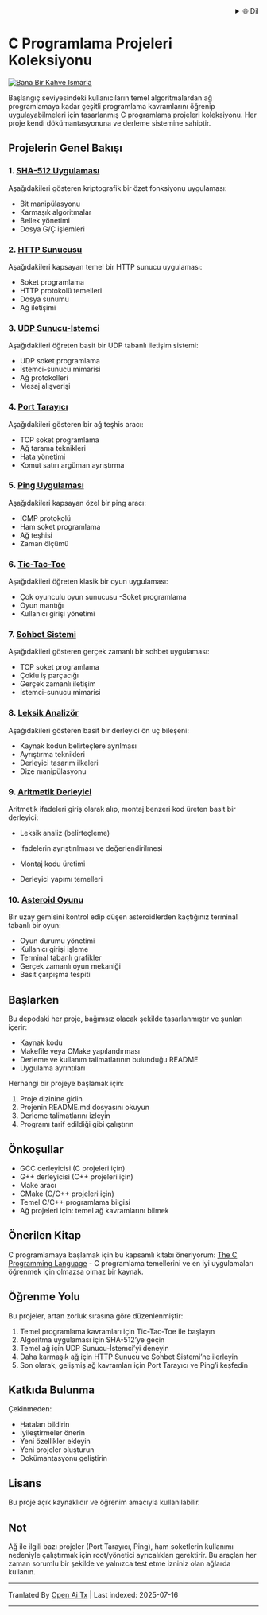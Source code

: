 <div align="right">
  <details>
    <summary >🌐 Dil</summary>
    <div>
      <div align="center">
        <a href="https://openaitx.github.io/view.html?user=dexter-xD&project=project-box&lang=en">English</a>
        | <a href="https://openaitx.github.io/view.html?user=dexter-xD&project=project-box&lang=zh-CN">简体中文</a>
        | <a href="https://openaitx.github.io/view.html?user=dexter-xD&project=project-box&lang=zh-TW">繁體中文</a>
        | <a href="https://openaitx.github.io/view.html?user=dexter-xD&project=project-box&lang=ja">日本語</a>
        | <a href="https://openaitx.github.io/view.html?user=dexter-xD&project=project-box&lang=ko">한국어</a>
        | <a href="https://openaitx.github.io/view.html?user=dexter-xD&project=project-box&lang=hi">हिन्दी</a>
        | <a href="https://openaitx.github.io/view.html?user=dexter-xD&project=project-box&lang=th">ไทย</a>
        | <a href="https://openaitx.github.io/view.html?user=dexter-xD&project=project-box&lang=fr">Français</a>
        | <a href="https://openaitx.github.io/view.html?user=dexter-xD&project=project-box&lang=de">Deutsch</a>
        | <a href="https://openaitx.github.io/view.html?user=dexter-xD&project=project-box&lang=es">Español</a>
        | <a href="https://openaitx.github.io/view.html?user=dexter-xD&project=project-box&lang=it">Itapano</a>
        | <a href="https://openaitx.github.io/view.html?user=dexter-xD&project=project-box&lang=ru">Русский</a>
        | <a href="https://openaitx.github.io/view.html?user=dexter-xD&project=project-box&lang=pt">Português</a>
        | <a href="https://openaitx.github.io/view.html?user=dexter-xD&project=project-box&lang=nl">Nederlands</a>
        | <a href="https://openaitx.github.io/view.html?user=dexter-xD&project=project-box&lang=pl">Polski</a>
        | <a href="https://openaitx.github.io/view.html?user=dexter-xD&project=project-box&lang=ar">العربية</a>
        | <a href="https://openaitx.github.io/view.html?user=dexter-xD&project=project-box&lang=fa">فارسی</a>
        | <a href="https://openaitx.github.io/view.html?user=dexter-xD&project=project-box&lang=tr">Türkçe</a>
        | <a href="https://openaitx.github.io/view.html?user=dexter-xD&project=project-box&lang=vi">Tiếng Việt</a>
        | <a href="https://openaitx.github.io/view.html?user=dexter-xD&project=project-box&lang=id">Bahasa Indonesia</a>
      </div>
    </div>
  </details>
</div>

# C Programlama Projeleri Koleksiyonu

[![Bana Bir Kahve Ismarla](https://www.buymeacoffee.com/assets/img/custom_images/orange_img.png)](https://buymeacoffee.com/trish07)

Başlangıç seviyesindeki kullanıcıların temel algoritmalardan ağ programlamaya kadar çeşitli programlama kavramlarını öğrenip uygulayabilmeleri için tasarlanmış C programlama projeleri koleksiyonu. Her proje kendi dökümantasyonuna ve derleme sistemine sahiptir.

## Projelerin Genel Bakışı

### 1. [SHA-512 Uygulaması](SHA-512/)
Aşağıdakileri gösteren kriptografik bir özet fonksiyonu uygulaması:
- Bit manipülasyonu
- Karmaşık algoritmalar
- Bellek yönetimi
- Dosya G/Ç işlemleri

### 2. [HTTP Sunucusu](http-server/)
Aşağıdakileri kapsayan temel bir HTTP sunucu uygulaması:
- Soket programlama
- HTTP protokolü temelleri
- Dosya sunumu
- Ağ iletişimi

### 3. [UDP Sunucu-İstemci](udp-server-client/)
Aşağıdakileri öğreten basit bir UDP tabanlı iletişim sistemi:
- UDP soket programlama
- İstemci-sunucu mimarisi
- Ağ protokolleri
- Mesaj alışverişi

### 4. [Port Tarayıcı](port-scanner/)
Aşağıdakileri gösteren bir ağ teşhis aracı:
- TCP soket programlama
- Ağ tarama teknikleri
- Hata yönetimi
- Komut satırı argüman ayrıştırma

### 5. [Ping Uygulaması](ping/)
Aşağıdakileri kapsayan özel bir ping aracı:
- ICMP protokolü
- Ham soket programlama
- Ağ teşhisi
- Zaman ölçümü

### 6. [Tic-Tac-Toe](tic-tac-toe/)
Aşağıdakileri öğreten klasik bir oyun uygulaması:
- Çok oyunculu oyun sunucusu 
-Soket programlama
- Oyun mantığı
- Kullanıcı girişi yönetimi

### 7. [Sohbet Sistemi](chat-system/)
Aşağıdakileri gösteren gerçek zamanlı bir sohbet uygulaması:
- TCP soket programlama
- Çoklu iş parçacığı
- Gerçek zamanlı iletişim
- İstemci-sunucu mimarisi

### 8. [Leksik Analizör](lexical-analyser/)
Aşağıdakileri gösteren basit bir derleyici ön uç bileşeni:
- Kaynak kodun belirteçlere ayrılması
- Ayrıştırma teknikleri
- Derleyici tasarım ilkeleri
- Dize manipülasyonu

### 9. [Aritmetik Derleyici](arithmetic-compiler/)
Aritmetik ifadeleri giriş olarak alıp, montaj benzeri kod üreten basit bir derleyici:
- Leksik analiz (belirteçleme)
- İfadelerin ayrıştırılması ve değerlendirilmesi
- Montaj kodu üretimi

- Derleyici yapımı temelleri

### 10. [Asteroid Oyunu](asteroid-game/)
Bir uzay gemisini kontrol edip düşen asteroidlerden kaçtığınız terminal tabanlı bir oyun:

- Oyun durumu yönetimi
- Kullanıcı girişi işleme
- Terminal tabanlı grafikler
- Gerçek zamanlı oyun mekaniği
- Basit çarpışma tespiti

## Başlarken

Bu depodaki her proje, bağımsız olacak şekilde tasarlanmıştır ve şunları içerir:
- Kaynak kodu
- Makefile veya CMake yapılandırması
- Derleme ve kullanım talimatlarının bulunduğu README
- Uygulama ayrıntıları

Herhangi bir projeye başlamak için:
1. Proje dizinine gidin
2. Projenin README.md dosyasını okuyun
3. Derleme talimatlarını izleyin
4. Programı tarif edildiği gibi çalıştırın

## Önkoşullar

- GCC derleyicisi (C projeleri için)
- G++ derleyicisi (C++ projeleri için)
- Make aracı
- CMake (C/C++ projeleri için)
- Temel C/C++ programlama bilgisi
- Ağ projeleri için: temel ağ kavramlarını bilmek

## Önerilen Kitap

C programlamaya başlamak için bu kapsamlı kitabı öneriyorum:
[The C Programming Language](https://amzn.to/3F2Y1Zl) - C programlama temellerini ve en iyi uygulamaları öğrenmek için olmazsa olmaz bir kaynak.

## Öğrenme Yolu

Bu projeler, artan zorluk sırasına göre düzenlenmiştir:

1. Temel programlama kavramları için Tic-Tac-Toe ile başlayın
2. Algoritma uygulaması için SHA-512’ye geçin
3. Temel ağ için UDP Sunucu-İstemci’yi deneyin
4. Daha karmaşık ağ için HTTP Sunucu ve Sohbet Sistemi’ne ilerleyin
5. Son olarak, gelişmiş ağ kavramları için Port Tarayıcı ve Ping’i keşfedin

## Katkıda Bulunma

Çekinmeden:
- Hataları bildirin
- İyileştirmeler önerin
- Yeni özellikler ekleyin
- Yeni projeler oluşturun
- Dokümantasyonu geliştirin

## Lisans

Bu proje açık kaynaklıdır ve öğrenim amacıyla kullanılabilir.

## Not

Ağ ile ilgili bazı projeler (Port Tarayıcı, Ping), ham soketlerin kullanımı nedeniyle çalıştırmak için root/yönetici ayrıcalıkları gerektirir. Bu araçları her zaman sorumlu bir şekilde ve yalnızca test etme izniniz olan ağlarda kullanın.


---

Tranlated By [Open Ai Tx](https://github.com/OpenAiTx/OpenAiTx) | Last indexed: 2025-07-16

---